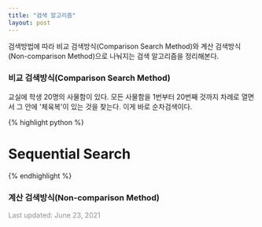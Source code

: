 ```yaml
---
title: "검색 알고리즘"
layout: post
---
```


검색방법에 따라 비교 검색방식(Comparison Search Method)와 계산 검색방식(Non-comparison Method)으로 나눠지는 검색 알고리즘을 정리해본다.


### 비교 검색방식(Comparison Search Method)

교실에 학생 20명의 사물함이 있다. 모든 사물함을 1번부터 20번째 것까지 차례로 열면서 그 안에 '체육복'이 있는 것을 찾는다. 이게 바로 순차검색이다.

{% highlight python %}
# Sequential Search

{% endhighlight %}


### 계산 검색방식(Non-comparison Method)



<font color='#909194'>Last updated: June 23, 2021</font>